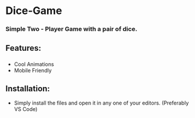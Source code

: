 # Dice-Game


### Simple Two - Player Game with a pair of dice. 

## Features: 

##### 

- Cool Animations 
- Mobile Friendly


## Installation: 

- Simply install the files and open it in any one of your editors. (Preferably VS Code)
